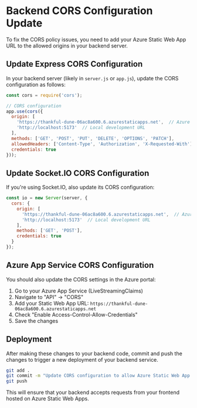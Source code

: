 # Backend CORS Configuration Update

To fix the CORS policy issues, you need to add your Azure Static Web App URL to the allowed origins in your backend server.

## Update Express CORS Configuration

In your backend server (likely in `server.js` or `app.js`), update the CORS configuration as follows:

```javascript
const cors = require('cors');

// CORS configuration
app.use(cors({
  origin: [
    'https://thankful-dune-06ac8a600.6.azurestaticapps.net',  // Azure Static Web App URL
    'http://localhost:5173'  // Local development URL
  ],
  methods: ['GET', 'POST', 'PUT', 'DELETE', 'OPTIONS', 'PATCH'],
  allowedHeaders: ['Content-Type', 'Authorization', 'X-Requested-With'],
  credentials: true
}));
```

## Update Socket.IO CORS Configuration

If you're using Socket.IO, also update its CORS configuration:

```javascript
const io = new Server(server, {
  cors: {
    origin: [
      'https://thankful-dune-06ac8a600.6.azurestaticapps.net',  // Azure Static Web App URL
      'http://localhost:5173'  // Local development URL
    ],
    methods: ['GET', 'POST'],
    credentials: true
  }
});
```

## Azure App Service CORS Configuration

You should also update the CORS settings in the Azure portal:

1. Go to your Azure App Service (LiveStreamingClaims)
2. Navigate to "API" → "CORS"
3. Add your Static Web App URL: `https://thankful-dune-06ac8a600.6.azurestaticapps.net`
4. Check "Enable Access-Control-Allow-Credentials"
5. Save the changes

## Deployment

After making these changes to your backend code, commit and push the changes to trigger a new deployment of your backend service.

```bash
git add .
git commit -m "Update CORS configuration to allow Azure Static Web App origin"
git push
```

This will ensure that your backend accepts requests from your frontend hosted on Azure Static Web Apps.
